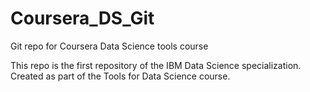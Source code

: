 # Coursera_DS_Git
Git repo for Coursera Data Science tools course

This repo is the first repository of the IBM Data Science specialization. Created as part of the Tools for Data Science course.
